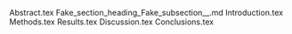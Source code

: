 Abstract.tex
Fake_section_heading_Fake_subsection__.md
Introduction.tex
Methods.tex
Results.tex
Discussion.tex
Conclusions.tex